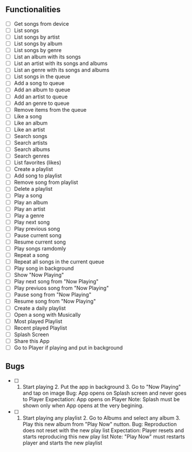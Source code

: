 ## Functionalities

  - [ ] Get songs from device
  - [ ] List songs
  - [ ] List songs by artist
  - [ ] List songs by album
  - [ ] List songs by genre
  - [ ] List an album with its songs
  - [ ] List an artist with its songs and albums
  - [ ] List an genre with its songs and albums
  - [ ] List songs in the queue
  - [ ] Add a song to queue
  - [ ] Add an album to queue
  - [ ] Add an artist to queue
  - [ ] Add an genre to queue
  - [ ] Remove items from the queue
  - [ ] Like a song
  - [ ] Like an album
  - [ ] Like an artist
  - [ ] Search songs
  - [ ] Search artists
  - [ ] Search albums
  - [ ] Search genres
  - [ ] List favorites (likes)
  - [ ] Create a playlist
  - [ ] Add song to playlist
  - [ ] Remove song from playlist
  - [ ] Delete a playlist
  - [ ] Play a song
  - [ ] Play an album
  - [ ] Play an artist
  - [ ] Play a genre
  - [ ] Play next song
  - [ ] Play previous song
  - [ ] Pause current song
  - [ ] Resume current song
  - [ ] Play songs ramdomly
  - [ ] Repeat a song
  - [ ] Repeat all songs in the current queue
  - [ ] Play song in background
  - [ ] Show "Now Playing"
  - [ ] Play next song from "Now Playing"
  - [ ] Play previuos song from "Now Playing"
  - [ ] Pause song from "Now Playing"
  - [ ] Resume song from "Now Playing"
  - [ ] Create a daily playlist
  - [ ] Open a song with Musically
  - [ ] Most played Playlist
  - [ ] Recent played Playlist
  - [ ] Splash Screen
  - [ ] Share this App
  - [ ] Go to Player if playing and put in background

## Bugs

 - [ ] 1. Start playing
       2. Put the app in background
       3. Go to "Now Playing" and tap on image
          Bug: App opens on Splash screen and never goes to Player
          Expectation: App opens on Player
          Note: Splash must be shown only when App opens at the very begining.

 - [ ] 1. Start playing any playlist
       2. Go to Albums and select any album
       3. Play this new album from "Play Now" nutton.
       Bug: Reproduction does not reset with the new play list
       Expectation: Player resets and starts reproducing this new play list
       Note: "Play Now" must restarts player and starts the new playlist
